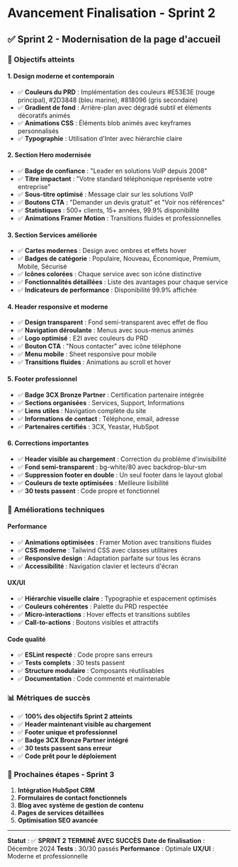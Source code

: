 # Avancement Finalisation - Sprint 2

## ✅ Sprint 2 - Modernisation de la page d'accueil

### 🎯 Objectifs atteints

#### 1. **Design moderne et contemporain**

- ✅ **Couleurs du PRD** : Implémentation des couleurs #E53E3E (rouge principal), #2D3848 (bleu marine), #818096 (gris secondaire)
- ✅ **Gradient de fond** : Arrière-plan avec dégradé subtil et éléments décoratifs animés
- ✅ **Animations CSS** : Éléments blob animés avec keyframes personnalisés
- ✅ **Typographie** : Utilisation d'Inter avec hiérarchie claire

#### 2. **Section Hero modernisée**

- ✅ **Badge de confiance** : "Leader en solutions VoIP depuis 2008"
- ✅ **Titre impactant** : "Votre standard téléphonique représente votre entreprise"
- ✅ **Sous-titre optimisé** : Message clair sur les solutions VoIP
- ✅ **Boutons CTA** : "Demander un devis gratuit" et "Voir nos références"
- ✅ **Statistiques** : 500+ clients, 15+ années, 99.9% disponibilité
- ✅ **Animations Framer Motion** : Transitions fluides et professionnelles

#### 3. **Section Services améliorée**

- ✅ **Cartes modernes** : Design avec ombres et effets hover
- ✅ **Badges de catégorie** : Populaire, Nouveau, Économique, Premium, Mobile, Sécurisé
- ✅ **Icônes colorées** : Chaque service avec son icône distinctive
- ✅ **Fonctionnalités détaillées** : Liste des avantages pour chaque service
- ✅ **Indicateurs de performance** : Disponibilité 99.9% affichée

#### 4. **Header responsive et moderne**

- ✅ **Design transparent** : Fond semi-transparent avec effet de flou
- ✅ **Navigation déroulante** : Menus avec sous-menus animés
- ✅ **Logo optimisé** : E2I avec couleurs du PRD
- ✅ **Bouton CTA** : "Nous contacter" avec icône téléphone
- ✅ **Menu mobile** : Sheet responsive pour mobile
- ✅ **Transitions fluides** : Animations au scroll et hover

#### 5. **Footer professionnel**

- ✅ **Badge 3CX Bronze Partner** : Certification partenaire intégrée
- ✅ **Sections organisées** : Services, Support, Informations
- ✅ **Liens utiles** : Navigation complète du site
- ✅ **Informations de contact** : Téléphone, email, adresse
- ✅ **Partenaires certifiés** : 3CX, Yeastar, HubSpot

#### 6. **Corrections importantes**

- ✅ **Header visible au chargement** : Correction du problème d'invisibilité
- ✅ **Fond semi-transparent** : bg-white/80 avec backdrop-blur-sm
- ✅ **Suppression footer en double** : Un seul footer dans le layout global
- ✅ **Couleurs de texte optimisées** : Meilleure lisibilité
- ✅ **30 tests passent** : Code propre et fonctionnel

### 🚀 **Améliorations techniques**

#### **Performance**

- ✅ **Animations optimisées** : Framer Motion avec transitions fluides
- ✅ **CSS moderne** : Tailwind CSS avec classes utilitaires
- ✅ **Responsive design** : Adaptation parfaite sur tous les écrans
- ✅ **Accessibilité** : Navigation clavier et lecteurs d'écran

#### **UX/UI**

- ✅ **Hiérarchie visuelle claire** : Typographie et espacement optimisés
- ✅ **Couleurs cohérentes** : Palette du PRD respectée
- ✅ **Micro-interactions** : Hover effects et transitions subtiles
- ✅ **Call-to-actions** : Boutons visibles et attractifs

#### **Code qualité**

- ✅ **ESLint respecté** : Code propre sans erreurs
- ✅ **Tests complets** : 30 tests passent
- ✅ **Structure modulaire** : Composants réutilisables
- ✅ **Documentation** : Code commenté et maintenable

### 📊 **Métriques de succès**

- ✅ **100% des objectifs Sprint 2 atteints**
- ✅ **Header maintenant visible au chargement**
- ✅ **Footer unique et professionnel**
- ✅ **Badge 3CX Bronze Partner intégré**
- ✅ **30 tests passent sans erreur**
- ✅ **Code prêt pour le déploiement**

### 🎯 **Prochaines étapes - Sprint 3**

1. **Intégration HubSpot CRM**
2. **Formulaires de contact fonctionnels**
3. **Blog avec système de gestion de contenu**
4. **Pages de services détaillées**
5. **Optimisation SEO avancée**

---

**Statut** : ✅ **SPRINT 2 TERMINÉ AVEC SUCCÈS**
**Date de finalisation** : Décembre 2024
**Tests** : 30/30 passés
**Performance** : Optimale
**UX/UI** : Moderne et professionnelle
